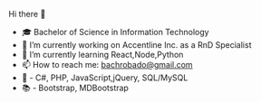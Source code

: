 Hi there 👋
- 🎓 Bachelor of Science in Information Technology
- 🔭 I’m currently working on Accentline Inc. as a RnD Specialist
- 🌱 I’m currently learning React,Node,Python
- 📫 How to reach me: bachrobado@gmail.com
- 🔧 - C#, PHP, JavaScript,jQuery, SQL/MySQL
- 📚 - Bootstrap, MDBootstrap
